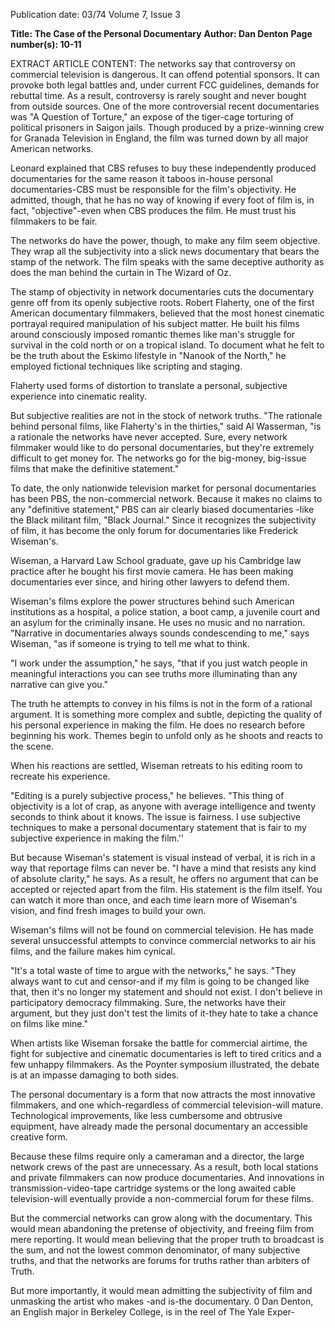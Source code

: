 Publication date: 03/74
Volume 7, Issue 3

**Title: The Case of the Personal Documentary**
**Author: Dan Denton**
**Page number(s): 10-11**

EXTRACT ARTICLE CONTENT:
The networks say that controversy on commercial television is dangerous. It can offend potential sponsors. It can provoke both legal battles and, under current FCC guidelines, demands for rebuttal time. As a result, controversy is rarely sought and never bought from outside sources. One of the more controversial recent documentaries was "A Question of Torture," an expose of the tiger-cage torturing of political prisoners in Saigon jails. Though produced by a prize-winning crew for Granada Television in England, the film was turned down by all major American networks. 

Leonard explained that CBS refuses to buy these independently produced documentaries for the same reason it taboos in-house personal documentaries-CBS must be responsible for the film's objectivity. He admitted, though, that he has no way of knowing if every foot of film is, in fact, "objective"-even when CBS produces the film. He must trust his filmmakers to be fair. 

The networks do have the power, though, to make any film seem objective. They wrap all the subjectivity into a slick news documentary that bears the stamp of the network. The film speaks with the same deceptive authority as does the man behind the curtain in The Wizard of Oz. 

The stamp of objectivity in network documentaries cuts the documentary genre off from its openly subjective roots. Robert Flaherty, one of the first American documentary filmmakers, believed that the most honest cinematic portrayal required manipulation of his subject matter. He built his films around consciously imposed romantic themes like man's struggle for survival in the cold north or on a tropical island. To document what he felt to be the truth about the Eskimo lifestyle in "Nanook of the North," he employed fictional techniques like scripting and staging. 

Flaherty used forms of distortion to translate a personal, subjective experience into cinematic reality. 

But subjective realities are not in the stock of network truths. "The rationale behind personal films, like Flaherty's in the thirties," said Al Wasserman, "is a rationale the networks have never accepted. Sure, every network filmmaker would like to do personal documentaries, but they're extremely difficult to get money for. The networks go for the big-money, big-issue films that make the definitive statement." 

To date, the only nationwide television market for personal documentaries has been PBS, the non-commercial network. Because it makes no claims to any "definitive statement," PBS can air clearly biased documentaries -like the Black militant film, "Black Journal." Since it recognizes the subjectivity of film, it has become the only forum for documentaries like Frederick Wiseman's. 

Wiseman, a Harvard Law School graduate, gave up his Cambridge law practice after he bought his first movie camera. He has been making documentaries ever since, and hiring other lawyers to defend them. 

Wiseman's films explore the power structures behind such American institutions as a hospital, a police station, a boot camp, a juvenile court and an asylum for the criminally insane. He uses no music and no narration. "Narrative in documentaries always sounds condescending to me," says Wiseman, "as if someone is trying to tell me what to think. 

"I work under the assumption," he says, "that if you just watch people in meaningful interactions you can see truths more illuminating than any narrative can give you." 

The truth he attempts to convey in his films is not in the form of a rational argument. It is something more complex and subtle, depicting the quality of his personal experience in making the film. He does no research before beginning his work. Themes begin to unfold only as he shoots and reacts to the scene. 

When his reactions are settled, Wiseman retreats to his editing room to recreate his experience. 

"Editing is a purely subjective process," he believes. "This thing of objectivity is a lot of crap, as anyone with average intelligence and twenty seconds to think about it knows. The issue is fairness. I use subjective techniques to make a personal documentary statement that is fair to my subjective experience in making the film.'' 

But because Wiseman's statement is visual instead of verbal, it is rich in a way that reportage films can never be. "I have a mind that resists any kind of absolute clarity," he says. As a result, he offers no argument that can be accepted or rejected apart from the film. His statement is the film itself. You can watch it more than once, and each time learn more of Wiseman's vision, and find fresh images to build your own. 

Wiseman's films will not be found on commercial television. He has made several unsuccessful attempts to convince commercial networks to air his films, and the failure makes him cynical. 

"It's a total waste of time to argue with the networks," he says. "They always want to cut and censor-and if my film is going to be changed like that, then it's no longer my statement and should not exist. I don't believe in participatory democracy filmmaking. Sure, the networks have their argument, but they just don't test the limits of it-they hate to take a chance on films like mine." 

When artists like Wiseman forsake the battle for commercial airtime, the fight for subjective and cinematic documentaries is left to tired critics and a few unhappy filmmakers. As the Poynter symposium illustrated, the debate is at an impasse damaging to both sides. 

The personal documentary is a form that now attracts the most innovative filmmakers, and one which-regardless of commercial television-will mature. Technological improvements, like less cumbersome and obtrusive equipment, have already made the personal documentary an accessible creative form. 

Because these films require only a cameraman and a director, the large network crews of the past are unnecessary. As a result, both local stations and private filmmakers can now produce documentaries. And innovations in transmission-video-tape cartridge systems or the long awaited cable television-will eventually provide a non-commercial forum for these films. 

But the commercial networks can grow along with the documentary. This would mean abandoning the pretense of objectivity, and freeing film from mere reporting. It would mean believing that the proper truth to broadcast is the sum, and not the lowest common denominator, of many subjective truths, and that the networks are forums for truths rather than arbiters of Truth. 

But more importantly, it would mean admitting the subjectivity of film and unmasking the artist who makes -and is-the documentary. 0 
Dan Denton, an English major in Berkeley College, is in the reel of The Yale Exper-


<br>